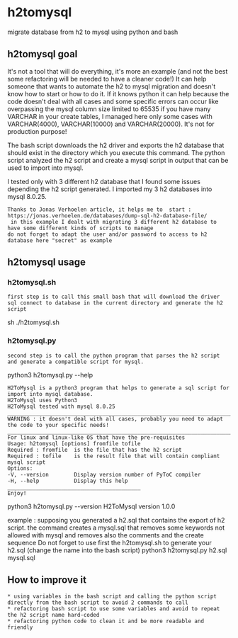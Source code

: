 # h2tomysql

migrate database from h2 to mysql using python and bash

## h2tomysql goal

It's not a tool that will do everything, it's more an example (and not the best some refactoring will be needed to have a cleaner code!)
It can help someone that wants to automate the h2 to mysql migration and doesn't know how to start or how to do it.
If it knows python it can help because the code doesn't deal with all cases and some specific errors can occur like overpassing the
mysql column size limited to 65535 if you have many VARCHAR in your create tables, I managed here only some cases with VARCHAR(4000), VARCHAR(10000) and VARCHAR(20000).
It's not for production purpose!

The bash script downloads the h2 driver and exports the h2 database that should exist in the directory which you execute this command.
The python script analyzed the h2 script and create a mysql script in output that can be used to import into mysql.

I tested only with 3 different h2 database that I found some issues depending the h2 script generated.
I imported my 3 h2 databases into mysql 8.0.25.

    Thanks to Jonas Verhoelen article, it helps me to  start : https://jonas.verhoelen.de/databases/dump-sql-h2-database-file/
     in this example I dealt with migrating 3 different h2 database to have some different kinds of scripts to manage
    do not forget to adapt the user and/or password to access to h2 database here "secret" as example

## h2tomysql usage

### h2tomysql.sh

    first step is to call this small bash that will download the driver sql connect to database in the current directory and generate the h2 script

sh ./h2tomysql.sh

### h2tomysql.py

    second step is to call the python program that parses the h2 script and generate a compatible script for mysql.

python3 h2tomysql.py --help

    H2ToMysql is a python3 program that helps to generate a sql script for import into mysql database.
    H2ToMysql uses Python3
    H2ToMysql tested with mysql 8.0.25
    _____________________________________________________________________________________________________
    WARNING : it doesn't deal with all cases, probably you need to adapt the code to your specific needs!
    _____________________________________________________________________________________________________
    For linux and linux-like OS that have the pre-requisites
    Usage: h2tomysql [options] fromfile tofile
    Required : fromfile  is the file that has the h2 script
    Required : tofile    is the result file that will contain compliant mysql script
    Options:
    -V, --version        Display version number of PyToC compiler
    -H, --help           Display this help
    __________________________________________
    Enjoy!

python3 h2tomysql.py --version
H2ToMysql version 1.0.0

example : supposing you generated a h2.sql that contains the export of h2 script. the command creates a mysql.sql that removes some keywords not allowed with mysql and removes also the comments and the create sequence
Do not forget to use first the h2tomysql.sh to generate your h2.sql (change the name into the bash script)
python3 h2tomysql.py h2.sql mysql.sql

## How to improve it

    * using variables in the bash script and calling the python script directly from the bash script to avoid 2 commands to call
    * refactoring bash script to use some variables and avoid to repeat the h2 script name hard-coded
    * refactoring python code to clean it and be more readable and friendly

